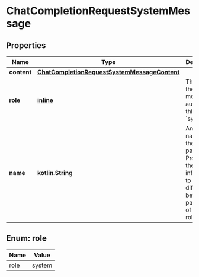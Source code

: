 
# ChatCompletionRequestSystemMessage

## Properties
| Name | Type | Description | Notes |
| ------------ | ------------- | ------------- | ------------- |
| **content** | [**ChatCompletionRequestSystemMessageContent**](ChatCompletionRequestSystemMessageContent.md) |  |  |
| **role** | [**inline**](#Role) | The role of the messages author, in this case &#x60;system&#x60;. |  |
| **name** | **kotlin.String** | An optional name for the participant. Provides the model information to differentiate between participants of the same role. |  [optional] |


<a id="Role"></a>
## Enum: role
| Name | Value |
| ---- | ----- |
| role | system |



